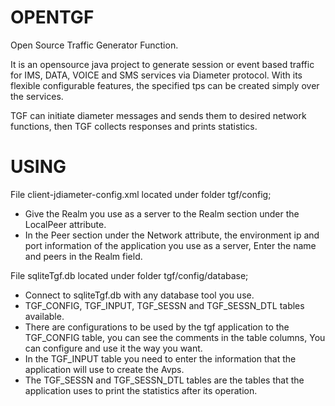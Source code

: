 # OPENTGF

Open Source Traffic Generator Function. <br>

It is an opensource java project to generate session or event based traffic for IMS, DATA, VOICE and SMS services via Diameter protocol.
With its flexible configurable features, the specified tps can be created simply over the services. <br>

TGF can initiate diameter messages and sends them to desired network functions, then TGF collects responses and prints statistics. <br>

# USING

File client-jdiameter-config.xml located under folder tgf/config;

- Give the Realm you use as a server to the Realm section under the LocalPeer attribute.
- In the Peer section under the Network attribute, the environment ip and port information of the application you use as a server,
  Enter the name and peers in the Realm field.


File sqliteTgf.db  located under folder tgf/config/database;

- Connect to sqliteTgf.db with any database tool you use.
- TGF_CONFIG, TGF_INPUT, TGF_SESSN and TGF_SESSN_DTL tables available.
- There are configurations to be used by the tgf application to the TGF_CONFIG table, you can see the comments in the table columns,
  You can configure and use it the way you want.
- In the TGF_INPUT table you need to enter the information that the application will use to create the Avps.
- The TGF_SESSN and TGF_SESSN_DTL tables are the tables that the application uses to print the statistics after its operation.
